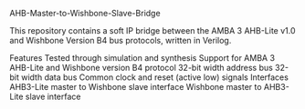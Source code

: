 AHB-Master-to-Wishbone-Slave-Bridge

This repository contains a soft IP bridge between the AMBA 3 AHB-Lite v1.0 and Wishbone Version B4 bus protocols, written in Verilog.

Features
Tested through simulation and synthesis
Support for AMBA 3 AHB-Lite and Wishbone version B4 protocol
32-bit width address bus
32-bit width data bus
Common clock and reset (active low) signals
Interfaces
AHB3-Lite master to Wishbone slave interface
Wishbone master to AHB3-Lite slave interface
